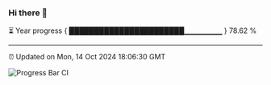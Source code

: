 ### Hi there 👋

⏳ Year progress { ███████████████████████▁▁▁▁▁▁▁ } 78.62 %

---

⏰ Updated on Mon, 14 Oct 2024 18:06:30 GMT

![Progress Bar CI](https://github.com/liununu/liununu/workflows/Progress%20Bar%20CI/badge.svg)
